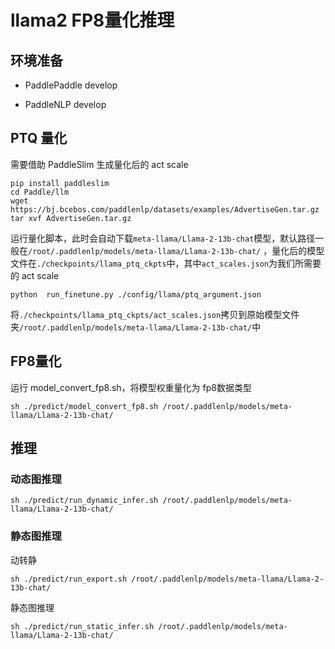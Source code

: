 # llama2 FP8量化推理

## 环境准备

- PaddlePaddle develop

- PaddleNLP  develop

## PTQ 量化

需要借助 PaddleSlim 生成量化后的 act scale

```shell
pip install paddleslim
cd Paddle/llm
wget https://bj.bcebos.com/paddlenlp/datasets/examples/AdvertiseGen.tar.gz
tar xvf AdvertiseGen.tar.gz
```

运行量化脚本，此时会自动下载`meta-llama/Llama-2-13b-chat`模型，默认路径一般在`/root/.paddlenlp/models/meta-llama/Llama-2-13b-chat/` ，量化后的模型文件在`./checkpoints/llama_ptq_ckpts`中，其中`act_scales.json`为我们所需要的 act scale

```shell
python  run_finetune.py ./config/llama/ptq_argument.json
```

 将`./checkpoints/llama_ptq_ckpts/act_scales.json`拷贝到原始模型文件夹`/root/.paddlenlp/models/meta-llama/Llama-2-13b-chat/`中

## FP8量化

运行 model_convert_fp8.sh，将模型权重量化为 fp8数据类型

```shell
sh ./predict/model_convert_fp8.sh /root/.paddlenlp/models/meta-llama/Llama-2-13b-chat/
```

## 推理

### 动态图推理

```shell
sh ./predict/run_dynamic_infer.sh /root/.paddlenlp/models/meta-llama/Llama-2-13b-chat/
```

### 静态图推理

动转静

```shell
sh ./predict/run_export.sh /root/.paddlenlp/models/meta-llama/Llama-2-13b-chat/
```

静态图推理

```shell
sh ./predict/run_static_infer.sh /root/.paddlenlp/models/meta-llama/Llama-2-13b-chat/
```
